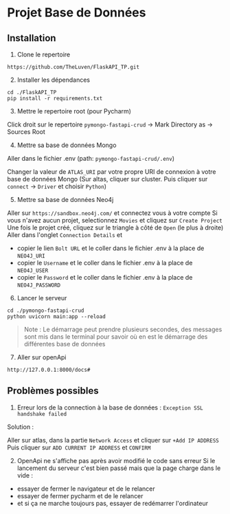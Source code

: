 # Projet Base de Données

## Installation

1. Clone le repertoire
```
https://github.com/TheLuven/FlaskAPI_TP.git
```
2. Installer les dépendances
```
cd ./FlaskAPI_TP
pip install -r requirements.txt
```

3. Mettre le repertoire root (pour Pycharm)

Click droit sur le repertoire `pymongo-fastapi-crud` -> Mark Directory as -> Sources Root

4. Mettre sa base de données Mongo

Aller dans le fichier .env (path: `pymongo-fastapi-crud/.env`) 

Changer la valeur de `ATLAS_URI` par votre propre URI de connexion à votre base de données Mongo 
(Sur altas, cliquer sur cluster. Puis cliquer sur `connect` -> `Driver` et choisir `Python`)

5. Mettre sa base de données Neo4j

Aller sur `https://sandbox.neo4j.com/` et connectez vous à votre compte
Si vous n'avez aucun projet, selectionnez `Movies` et cliquez sur `Create Project`
Une fois le projet créé, cliquez sur le triangle à côté de `Open` (le plus à droite)
Aller dans l'onglet `Connection Details` et
 - copier le lien `Bolt URL` et le coller dans le fichier .env à la place de `NEO4J_URI`
 - copier le `Username` et le coller dans le fichier .env à la place de `NEO4J_USER`
 - copier le `Password` et le coller dans le fichier .env à la place de `NEO4J_PASSWORD`


6. Lancer le serveur

```
cd ./pymongo-fastapi-crud
python uvicorn main:app --reload
```
>Note : Le démarrage peut prendre plusieurs secondes, des messages sont mis dans le terminal pour savoir où en est le démarrage des différentes base de données

7. Aller sur openApi
```
http://127.0.0.1:8000/docs#
```

## Problèmes possibles
1. Erreur lors de la connection à la base de données : `Exception SSL handshake failed`

Solution :

Aller sur atlas, dans la partie `Network Access` et cliquer sur `+Add IP ADDRESS`
Puis cliquer sur `ADD CURRENT IP ADDRESS` et `CONFIRM`

2. OpenApi ne s'affiche pas après avoir modifié le code sans erreur
Si le lancement du serveur c'est bien passé mais que la page charge dans le vide :
 - essayer de fermer le navigateur et de le relancer
 - essayer de fermer pycharm et de le relancer
 - et si ça ne marche toujours pas, essayer de redémarrer l'ordinateur

